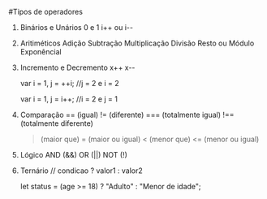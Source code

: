 <!-- let nome = 'Martim';
console.log(typeof (nome));


if (typeof (nome) == 'string') {
    console.log(nome.toLocaleUpperCase());

} else {
    console.log('Não é string!');
} -->

#Tipos de operadores
1) Binários e Unários
    0 e 1
    i++ ou i--

2) Aritiméticos
    Adição
    Subtração
    Multiplicação
    Divisão
    Resto ou Módulo
    Exponêncial

3) Incremento e Decremento
    x++
    x--

    var i = 1, j = ++i; //j = 2 e i = 2

    var i = 1, j = i++; //i = 2 e j = 1

4) Comparação
    ==  (igual)
    !=  (diferente)
    === (totalmente igual)
    !== (totalmente diferente)
    >   (maior que)
    >=  (maior ou igual)
    <   (menor que)
    <=  (menor ou igual)

5) Lógico
    AND (&&)
    OR  (||)
    NOT (!)

6) Ternário
    // condicao ? valor1 : valor2
    
    let status = (age >= 18) ? "Adulto" : "Menor de idade";